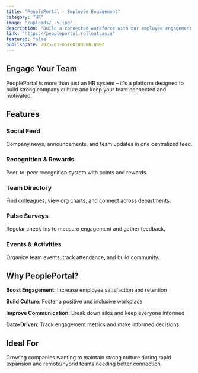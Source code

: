 ```yaml
---
title: "PeoplePortal - Employee Engagement"
category: "HR"
image: "/uploads/ -5.jpg"
description: "Build a connected workforce with our employee engagement platform featuring communication tools, recognition systems, and culture building features."
link: "https://peopleportal.rollout.asia"
featured: false
publishDate: 2025-01-05T00:00:00.000Z
---
```


## Engage Your Team

PeoplePortal is more than just an HR system – it's a platform designed to build strong company culture and keep your team connected and motivated.

## Features

### Social Feed
Company news, announcements, and team updates in one centralized feed.

### Recognition & Rewards
Peer-to-peer recognition system with points and rewards.

### Team Directory
Find colleagues, view org charts, and connect across departments.

### Pulse Surveys
Regular check-ins to measure engagement and gather feedback.

### Events & Activities
Organize team events, track attendance, and build community.

## Why PeoplePortal?

**Boost Engagement**: Increase employee satisfaction and retention

**Build Culture**: Foster a positive and inclusive workplace

**Improve Communication**: Break down silos and keep everyone informed

**Data-Driven**: Track engagement metrics and make informed decisions

## Ideal For

Growing companies wanting to maintain strong culture during rapid expansion and remote/hybrid teams needing better connection.